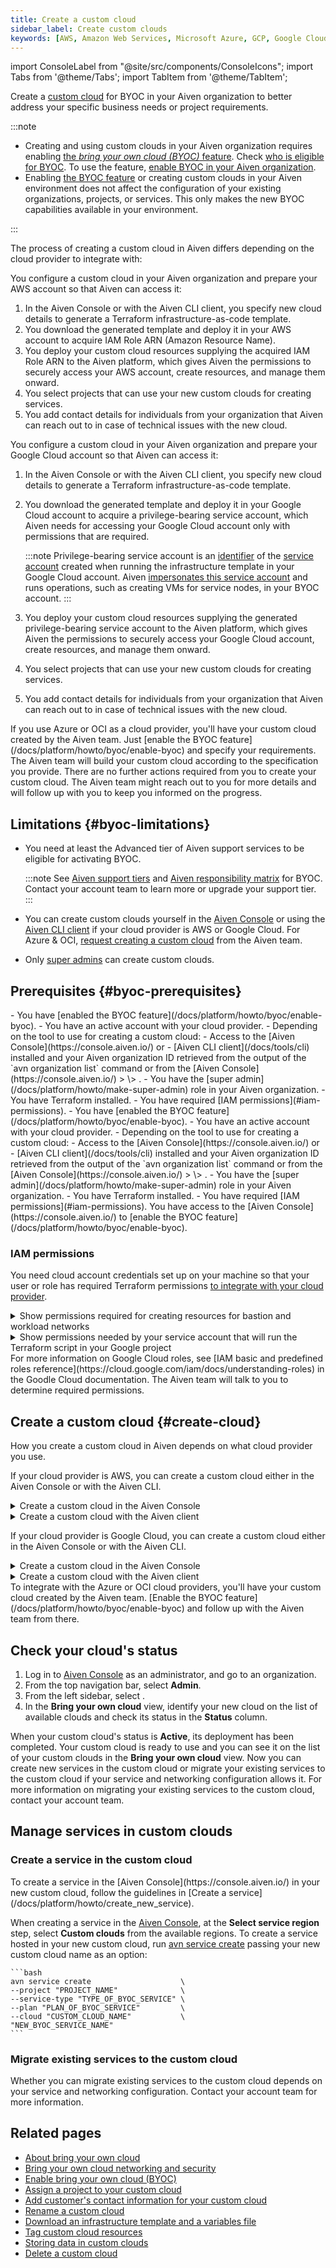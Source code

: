 ```yaml
---
title: Create a custom cloud
sidebar_label: Create custom clouds
keywords: [AWS, Amazon Web Services, Microsoft Azure, GCP, Google Cloud Platform, byoc, bring your own cloud, custom cloud, OCI, Oracle Cloud Infrastructure]
---
```


import ConsoleLabel from "@site/src/components/ConsoleIcons";
import Tabs from '@theme/Tabs';
import TabItem from '@theme/TabItem';

Create a [custom cloud](/docs/platform/concepts/byoc) for BYOC in your Aiven organization to better address your specific business needs or project requirements.

:::note

-   Creating and using custom clouds in your Aiven organization requires
    enabling
    [the _bring your own cloud (BYOC)_ feature](/docs/platform/concepts/byoc). Check
    [who is eligible for BYOC](/docs/platform/concepts/byoc#eligible-for-byoc). To
    use the feature,
    [enable BYOC in your Aiven organization](/docs/platform/howto/byoc/enable-byoc).
-   Enabling
    [the BYOC feature](/docs/platform/concepts/byoc) or creating custom clouds in your
    Aiven environment does not affect the configuration of your existing organizations,
    projects, or services. This only makes the new BYOC capabilities available in your
    environment.

:::

The process of creating a custom cloud in Aiven differs depending on the
cloud provider to integrate with:

<Tabs groupId="group1">
<TabItem value="1" label="AWS" default>
You configure a custom cloud in your Aiven organization and prepare your AWS
account so that Aiven can access it:

1. In the Aiven Console or with the Aiven CLI client, you specify new cloud details to
   generate a Terraform infrastructure-as-code template.
1. You download the generated template and deploy it in your AWS account to acquire IAM
   Role ARN (Amazon Resource Name).
1. You deploy your custom cloud resources supplying the acquired IAM Role ARN to the Aiven
   platform, which gives Aiven the permissions to securely access your AWS account, create
   resources, and manage them onward.
1. You select projects that can use your new custom clouds for creating services.
1. You add contact details for individuals from your organization that Aiven can reach out
   to in case of technical issues with the new cloud.

</TabItem>
<TabItem value="2" label="Google Cloud">
You configure a custom cloud in your Aiven organization and prepare your Google Cloud
account so that Aiven can access it:

1. In the Aiven Console or with the Aiven CLI client, you specify new cloud details to
   generate a Terraform infrastructure-as-code template.
1. You download the generated template and deploy it in your Google Cloud account to acquire
   a privilege-bearing service account, which Aiven needs for accessing your Google
   Cloud account only with permissions that are required.

   :::note
   Privilege-bearing service account is an
   [identifier](https://registry.terraform.io/providers/hashicorp/google/latest/docs/resources/google_service_account#id)
   of the [service account](https://cloud.google.com/iam/docs/service-account-types#user-managed)
   created when running the infrastructure template in your Google Cloud account. Aiven
   [impersonates this service account](https://cloud.google.com/iam/docs/create-short-lived-credentials-direct)
   and runs operations, such as creating VMs for service nodes, in your BYOC account.
   :::

1. You deploy your custom cloud resources supplying the generated privilege-bearing service
   account to the Aiven platform, which gives Aiven the permissions
   to securely access your Google Cloud account, create resources, and manage them onward.
1. You select projects that can use your new custom clouds for creating services.
1. You add contact details for individuals from your organization that Aiven can reach out
   to in case of technical issues with the new cloud.

</TabItem>
<TabItem value="3" label="Azure & OCI">
If you use Azure or OCI as a cloud provider, you'll have your
custom cloud created by the Aiven team. Just
[enable the BYOC feature](/docs/platform/howto/byoc/enable-byoc) and specify your
requirements. The Aiven team will build your custom cloud according to the specification
you provide. There are no further actions required from you to create your custom cloud.
The Aiven team might reach out to you for more details and will follow up with you to keep
you informed on the progress.
</TabItem>
</Tabs>

## Limitations {#byoc-limitations}

-   You need at least the Advanced tier of Aiven support services to be
    eligible for activating BYOC.

    :::note
    See [Aiven support tiers](https://aiven.io/support-services) and
    [Aiven responsibility matrix](https://aiven.io/responsibility-matrix) for BYOC.
    Contact your account team to learn more or upgrade your support tier.
    :::

-   You can create custom clouds yourself in the [Aiven Console](https://console.aiven.io/)
    or using the [Aiven CLI client](/docs/tools/cli) if your cloud provider is AWS or Google Cloud.
    For Azure & OCI, [request creating a custom cloud](/docs/platform/howto/byoc/enable-byoc)
    from the Aiven team.
-   Only [super admins](/docs/platform/howto/make-super-admin) can create custom clouds.

## Prerequisites {#byoc-prerequisites}

<Tabs groupId="group1">
<TabItem value="1" label="AWS" default>
-   You have [enabled the BYOC feature](/docs/platform/howto/byoc/enable-byoc).
-   You have an active account with your cloud provider.
-   Depending on the tool to use for creating a custom cloud:
    - Access to the [Aiven Console](https://console.aiven.io/) or
    - [Aiven CLI client](/docs/tools/cli) installed and your Aiven organization ID
      retrieved from the output of the `avn organization list` command or from the
      [Aiven Console](https://console.aiven.io/) > <ConsoleLabel name="userinformation"/>
      \> <ConsoleLabel name="organizations"/>.
-   You have the [super admin](/docs/platform/howto/make-super-admin) role in your Aiven
    organization.
-   You have Terraform installed.
-   You have required [IAM permissions](#iam-permissions).
</TabItem>
<TabItem value="2" label="Google Cloud">
-   You have [enabled the BYOC feature](/docs/platform/howto/byoc/enable-byoc).
-   You have an active account with your cloud provider.
-   Depending on the tool to use for creating a custom cloud:
    - Access to the [Aiven Console](https://console.aiven.io/) or
    - [Aiven CLI client](/docs/tools/cli) installed and your Aiven organization ID
      retrieved from the output of the `avn organization list` command or from the
      [Aiven Console](https://console.aiven.io/) > <ConsoleLabel name="userinformation"/>
      \> <ConsoleLabel name="organizations"/>.
-   You have the [super admin](/docs/platform/howto/make-super-admin) role in your Aiven
    organization.
-   You have Terraform installed.
-   You have required [IAM permissions](#iam-permissions).

</TabItem>
<TabItem value="3" label="Azure & OCI">
You have access to the [Aiven Console](https://console.aiven.io/) to
[enable the BYOC feature](/docs/platform/howto/byoc/enable-byoc).
</TabItem>
</Tabs>

### IAM permissions

You need cloud account credentials set up on your machine so that your user or role has
required Terraform permissions
[to integrate with your cloud provider](/docs/platform/howto/byoc/create-custom-cloud#create-cloud).

<Tabs groupId="group1">
<TabItem value="1" label="AWS permissions" default>
<details><summary>
Show permissions required for creating resources for bastion and workload networks
</summary>

```json
{
    "Statement": [
        {
            "Action": [
                "iam:AttachRolePolicy",
                "iam:CreateRole",
                "iam:DeleteRole",
                "iam:DeleteRolePolicy",
                "iam:GetRole",
                "iam:GetRolePolicy",
                "iam:ListAttachedRolePolicies",
                "iam:ListInstanceProfilesForRole",
                "iam:ListRolePolicies",
                "iam:PutRolePolicy",
                "iam:UpdateAssumeRolePolicy"
            ],
            "Effect": "Allow",
            "Resource": "arn:aws:iam::*:role/cce-*-iam-role"
        },
        {
            "Action": [
                "ec2:DescribeAddresses",
                "ec2:DescribeAddressesAttribute",
                "ec2:DescribeAvailabilityZones",
                "ec2:DescribeInternetGateways",
                "ec2:DescribeNatGateways",
                "ec2:DescribeNetworkInterfaces",
                "ec2:DescribePrefixLists",
                "ec2:DescribeRouteTables",
                "ec2:DescribeSecurityGroups",
                "ec2:DescribeSecurityGroupRules",
                "ec2:DescribeStaleSecurityGroups",
                "ec2:DescribeSubnets",
                "ec2:DescribeVpcs",
                "ec2:DescribeVpcEndpoints",
                "ec2:DescribeVpcAttribute",
                "ec2:DescribeTags"
            ],
            "Effect": "Allow",
            "Resource": [
                "*"
            ],
            "Sid": "Describe"
        },
        {
            "Action": [
                "ec2:CreateTags"
            ],
            "Condition": {
                "StringEquals": {
                    "ec2:CreateAction": [
                        "AllocateAddress",
                        "CreateInternetGateway",
                        "CreateNatGateway",
                        "CreateRoute",
                        "CreateRouteTable",
                        "CreateSecurityGroup",
                        "CreateSubnet",
                        "CreateVpc",
                        "CreateVpcEndpoint"
                    ]
                }
            },
            "Effect": "Allow",
            "Resource": [
                "*"
            ],
            "Sid": "CreateTag"
        },
        {
            "Action": [
                "ec2:DeleteTags"
            ],
            "Effect": "Allow",
            "Resource": [
                "arn:aws:ec2:*:*:elastic-ip/*",
                "arn:aws:ec2:*:*:internet-gateway/*",
                "arn:aws:ec2:*:*:natgateway/*",
                "arn:aws:ec2:*:*:route-table/*",
                "arn:aws:ec2:*:*:security-group/*",
                "arn:aws:ec2:*:*:security-group-rule/*",
                "arn:aws:ec2:*:*:subnet/*",
                "arn:aws:ec2:*:*:vpc/*"
            ],
            "Sid": "DeleteTag"
        },
        {
            "Action": [
                "ec2:AllocateAddress",
                "ec2:CreateInternetGateway",
                "ec2:CreateVpc"
            ],
            "Condition": {
                "StringLike": {
                    "aws:RequestTag/Name": "cce-*"
                }
            },
            "Effect": "Allow",
            "Resource": [
                "*"
            ],
            "Sid": "Create"
        },
        {
            "Action": [
                "ec2:CreateNatGateway"
            ],
            "Condition": {
                "StringNotLike": {
                    "ec2:ResourceTag/Name": "cce-*"
                }
            },
            "Effect": "Deny",
            "Resource": [
                "arn:aws:ec2:*:*:elastic-ip/*",
                "arn:aws:ec2:*:*:subnet/*"
            ],
            "Sid": "CreateNGWAllowCCESubnetOnly"
        },
        {
            "Action": [
                "ec2:CreateNatGateway"
            ],
            "Condition": {
                "StringNotLike": {
                    "aws:RequestTag/Name": "cce-*"
                }
            },
            "Effect": "Deny",
            "Resource": [
                "arn:aws:ec2:*:*:natgateway/*"
            ],
            "Sid": "CreateNGWAllowCCEOnly"
        },
        {
            "Action": [
                "ec2:CreateNatGateway"
            ],
            "Effect": "Allow",
            "Resource": [
                "arn:aws:ec2:*:*:elastic-ip/*",
                "arn:aws:ec2:*:*:natgateway/*",
                "arn:aws:ec2:*:*:subnet/*"
            ],
            "Sid": "CreateNGW"
        },
        {
            "Action": [
                "ec2:CreateRouteTable",
                "ec2:CreateSecurityGroup",
                "ec2:CreateSubnet"
            ],
            "Condition": {
                "StringNotLike": {
                    "ec2:ResourceTag/Name": "cce-*"
                }
            },
            "Effect": "Deny",
            "Resource": [
                "arn:aws:ec2:*:*:vpc/*"
            ],
            "Sid": "CreateSubAllowCCEVPCOnly"
        },
        {
            "Action": [
                "ec2:CreateRouteTable"
            ],
            "Condition": {
                "StringNotLike": {
                    "aws:RequestTag/Name": "cce-*"
                }
            },
            "Effect": "Deny",
            "Resource": [
                "arn:aws:ec2:*:*:route-table/*"
            ],
            "Sid": "CreateRTAllowCCEOnly"
        },
        {
            "Action": [
                "ec2:CreateRouteTable"
            ],
            "Effect": "Allow",
            "Resource": [
                "arn:aws:ec2:*:*:route-table/*",
                "arn:aws:ec2:*:*:vpc/*"
            ],
            "Sid": "CreateRT"
        },
        {
            "Action": [
                "ec2:CreateSecurityGroup"
            ],
            "Condition": {
                "StringNotLike": {
                    "aws:RequestTag/Name": "cce-*"
                }
            },
            "Effect": "Deny",
            "Resource": [
                "arn:aws:ec2:*:*:security-group/*"
            ],
            "Sid": "CreateSGsAllowCCEOnly"
        },
        {
            "Action": [
                "ec2:CreateSecurityGroup"
            ],
            "Effect": "Allow",
            "Resource": [
                "arn:aws:ec2:*:*:security-group/*",
                "arn:aws:ec2:*:*:vpc/*"
            ],
            "Sid": "CreateSG"
        },
        {
            "Action": [
                "ec2:CreateSubnet"
            ],
            "Condition": {
                "StringNotLike": {
                    "aws:RequestTag/Name": "cce-*"
                }
            },
            "Effect": "Deny",
            "Resource": [
                "arn:aws:ec2:*:*:subnet/*"
            ],
            "Sid": "CreateSubAllowCCEOnly"
        },
        {
            "Action": [
                "ec2:CreateSubnet"
            ],
            "Effect": "Allow",
            "Resource": [
                "arn:aws:ec2:*:*:subnet/*",
                "arn:aws:ec2:*:*:vpc/*"
            ],
            "Sid": "CreateSubnets"
        },
        {
            "Action": [
                "ec2:CreateVpcEndpoint"
            ],
            "Effect": "Allow",
            "Resource": [
                "*"
            ],
            "Sid": "CreateVpcEndpoint"
        },
        {
            "Action": [
                "ec2:AssociateAddress",
                "ec2:AssociateRouteTable",
                "ec2:AssociateSubnetCidrBlock",
                "ec2:AssociateVpcCidrBlock",
                "ec2:AssignPrivateNatGatewayAddress",
                "ec2:AttachInternetGateway",
                "ec2:AuthorizeSecurityGroupEgress",
                "ec2:AuthorizeSecurityGroupIngress",
                "ec2:CreateRoute",
                "ec2:ModifySecurityGroupRules",
                "ec2:ModifySubnetAttribute",
                "ec2:ModifyVpcAttribute",
                "ec2:ModifyVpcEndpoint",
                "ec2:ReplaceRoute",
                "ec2:ReplaceRouteTableAssociation",
                "ec2:UpdateSecurityGroupRuleDescriptionsEgress",
                "ec2:UpdateSecurityGroupRuleDescriptionsIngress"
            ],
            "Condition": {
                "StringLike": {
                    "ec2:ResourceTag/Name": "cce-*"
                }
            },
            "Effect": "Allow",
            "Resource": [
                "*"
            ],
            "Sid": "Modify"
        },
        {
            "Action": [
                "ec2:DisassociateAddress"
            ],
            "Condition": {
                "StringNotLike": {
                    "ec2:ResourceTag/Name": "cce-*"
                }
            },
            "Effect": "Deny",
            "Resource": [
                "arn:aws:ec2:*:*:elastic-ip/*"
            ],
            "Sid": "DisassociateEIPAllowCCEOnly"
        },
        {
            "Action": [
                "ec2:DisassociateAddress"
            ],
            "Effect": "Allow",
            "Resource": [
                "arn:aws:ec2:*:*:*/*"
            ],
            "Sid": "DisassociateEIP"
        },
        {
            "Action": [
                "ec2:DetachInternetGateway",
                "ec2:DisassociateNatGatewayAddress",
                "ec2:DisassociateRouteTable",
                "ec2:DisassociateSubnetCidrBlock",
                "ec2:DisassociateVpcCidrBlock",
                "ec2:DeleteInternetGateway",
                "ec2:DeleteNatGateway",
                "ec2:DeleteNetworkInterface",
                "ec2:DeleteRoute",
                "ec2:DeleteRouteTable",
                "ec2:DeleteSecurityGroup",
                "ec2:DeleteSubnet",
                "ec2:DeleteVpc",
                "ec2:DeleteVpcEndpoints",
                "ec2:ReleaseAddress",
                "ec2:RevokeSecurityGroupEgress",
                "ec2:RevokeSecurityGroupIngress",
                "ec2:UnassignPrivateNatGatewayAddress"
            ],
            "Condition": {
                "StringLike": {
                    "ec2:ResourceTag/Name": "cce-*"
                }
            },
            "Effect": "Allow",
            "Resource": [
                "*"
            ],
            "Sid": "Delete"
        }
    ],
    "Version": "2012-10-17"
}
```

</details>
</TabItem>
<TabItem value="2" label="Google Cloud permissions">
<details><summary>
Show permissions needed by your service account that will run the Terraform script in your
Google project
</summary>
- `roles/iam.serviceAccountAdmin` (sets up impersonation to the privilege-bearing service account)
- `roles/resourcemanager.projectIamAdmin` (provides permissions to the privilege-bearing
  service account to use your project)
- `roles/compute.instanceAdmin.v1` (manages networks and instances)
- `roles/compute.securityAdmin` (creates firewall rules)
- Enable [Identity and Access Management (IAM) API](https://cloud.google.com/iam/docs/reference/rest)
  to create the privilege-bearing service account
- Enable
  [Cloud Resource Manager (CRM) API](https://cloud.google.com/resource-manager/reference/rest)
  to set IAM policies to the privilege-bearing service account
- Enable
  [Compute Engine API](https://console.cloud.google.com/marketplace/product/google/compute.googleapis.com).
</details>
For more information on Google Cloud roles, see
[IAM basic and predefined roles reference](https://cloud.google.com/iam/docs/understanding-roles)
in the Goodle Cloud documentation.
</TabItem>
<TabItem value="3" label="Azure & OCI permissions">
The Aiven team will talk to you to determine required permissions.
</TabItem>
</Tabs>

## Create a custom cloud {#create-cloud}

How you create a custom cloud in Aiven depends on what cloud provider you use.

<Tabs groupId="group1">
<TabItem value="1" label="AWS" default>

If your cloud provider is AWS, you can create a custom cloud either in the Aiven
Console or with the Aiven CLI.

<details><summary>
Create a custom cloud in the Aiven Console
</summary>

#### Launch the BYOC setup

1.  Log in to the [Aiven Console](https://console.aiven.io/), and go to a organization.
1.  Click **Admin** in the top navigation, and click <ConsoleLabel name="bringyourowncloud"/>
    in the sidebar.
1.  In the **Bring your own cloud** view, select **Create custom cloud**.

#### Generate an infrastructure template {#generate-infra-template}

In this step, an IaC template is generated in the Terraform format. In
[the next step](/docs/platform/howto/byoc/create-custom-cloud#deploy-template),
you'll deploy this template in your AWS account to acquire Role ARN
(Amazon Resource Name), which Aiven needs for accessing your AWS
account.

In the **Create custom cloud** wizard:

1.  Specify cloud details:

    -   Cloud provider
    -   Region
    -   Custom cloud name
    -   [Infrastructure tags](/docs/platform/howto/byoc/tag-custom-cloud-resources)

1.  Click **Next**.

1.  Set up deployment and storage details:

    -   [Deployment model](/docs/platform/concepts/byoc#byoc-deployment)

        Choose between:
        - Private model, which routes traffic through a proxy for additional security
          utilizing a bastion host physically separated from the Aiven services.
        - Public model, which allows the Aiven control plane to connect to the service
          nodes via the public internet.

    -   CIDR

        The **CIDR** block defines the IP address range of the VPC that
        Aiven creates in your own cloud account. Any Aiven service created in
        the custom cloud will be placed in the VPC and will get an IP
        address within this address range.

        In the **CIDR** field, specify an IP address range for the BYOC
        VPC using a CIDR block notation, for example: `10.0.0.0/16`,
        `172.31.0.0/16`, or `192.168.0.0/20`.

        Make sure that an IP address range you use meets the following
        requirements:

        -   IP address range is within the private IP address ranges
            allowed in [RFC
            1918](https://datatracker.ietf.org/doc/html/rfc1918).

        -   CIDR block size is between `/16` (65536 IP addresses) and
            `/24` (256 IP addresses).

        -   CIDR block is large enough to host the desired number of
            services after splitting it into per-availability-zone
            subnets.

            For example, the smallest `/24` CIDR block might be enough
            for a few services but can pose challenges during node
            replacements or maintenance upgrades if running low on
            available free IP addresses.

        -   CIDR block of your BYOC VCP doesn't overlap with the CIDR
            blocks of VPCs you plan to peer your BYOC VPC with. You
            cannot change the BYOC VPC CIDR block after your custom
            cloud is created.

    -   BYOC remote storage (enabled by default)

        -   [Tiered storage](/docs/platform/howto/byoc/store-data) using your own
            object storage (S3 bucket) as a tier for historical or rarely queried data
        -   Backups stored in your own cloud account

        :::note
        Permissions for S3 bucket management will be included in the Terraform
        infrastructure template to be generated upon completing this step.
        :::

1.  Click **Next**.

Your IaC Terraform template gets generated based on your inputs. You can
view, copy, or download it. Now, you can use the template to
[acquire Role ARN](/docs/platform/howto/byoc/create-custom-cloud#deploy-template).

#### Deploy the template{#deploy-template}

Role ARN is an [identifier of the
role](https://docs.aws.amazon.com/IAM/latest/UserGuide/id_roles)
created when running the infrastructure template in your AWS account.
Aiven uses Role ARN to [assume the
role](https://docs.aws.amazon.com/STS/latest/APIReference/API_AssumeRole)
and run operations such as creating VMs for service nodes in your BYOC
account.

Use the Terraform template generated in step
[Generate an infrastructure template](/docs/platform/howto/byoc/create-custom-cloud#generate-infra-template)
to create your Role ARN by deploying the template in your
AWS account.

Continue working in the **Create custom cloud** wizard:

1.  Copy or download the template and the variables file from the
    **Create custom cloud** wizard.

1.  Optionally, modify the template as needed.

    :::note
    To connect to a custom-cloud service from different security groups
    (other than the one dedicated for the custom cloud) or from IP
    address ranges, add specific ingress rules before you apply a
    Terraform infrastructure template in your AWS account in the process
    of creating a custom cloud resources.

    Before adding ingress rules, see the examples provided in the
    Terraform template you generated and downloaded from [Aiven
    Console](https://console.aiven.io/).
    :::

1.  Use Terraform to deploy the infrastructure template in your AWS account with the
    provided variables.

    :::important
    When running `terraform plan` and `terraform apply`, add `-var-file=FILE_NAME.vars`
    as an option.
    :::

1.  Find the role identifier (Role ARN) in the output script after
    running the template.

1.  Enter Role ARN into the **Role ARN** field in the **Create custom
    cloud** wizard.

1.  Click **Next** to proceed or park your cloud setup and save
    your current configuration as a draft by selecting **Save draft**.
    You can resume creating your cloud later.

#### Set up your custom cloud's availability

Select in what projects you'll be able to use your new custom cloud as a hosting cloud for
services. In the projects where you enable your custom cloud, you can create new
services in the custom cloud or migrate your existing services to the custom cloud if your
service and networking configuration allows it. For more information on migrating your
existing services to the custom cloud, contact your account team.

Your cloud can be available in:

- All the projects in your organization
- Selected organizational units
- Specific projects only

To set up your cloud's availability in the **Create custom cloud** wizard >
the **Assign BYOC to projects** section, select one of the two following options:

-   **By default for all projects** to make your custom cloud
    available in all existing and future projects in the
    organization
-   **By selection** to pick specific projects or organizational
    units where you want your custom cloud to be available.

:::note
By selecting an organizational unit, you make your custom cloud
available from all the projects in this unit.
:::

#### Add customer contacts

Select at least one person whom Aiven can contact in case of any technical
issues with your custom cloud.

:::note
**Admin** is a mandatory role, which is required as a primary support contact.
:::

In the **Create custom cloud** wizard > the **Customer contacts** section:

1.  Select a contact person's role using the **Job title** menu, and provide their email
    address in the **Email** field.
1.  Use **+ Add another contact** to add as many customer contacts as
    needed for your custom cloud.
1.  Click **Save and validate**.

The custom cloud process has been initiated for you, which is
communicated in the the **Create custom cloud** wizard as **Creating
your custom cloud**.

#### Complete the cloud setup

Select **Done** to close the **Create custom cloud** wizard.

The deployment of your new custom cloud might take a few minutes. As
soon as it's over, and your custom cloud is ready to use, you'll be
able to see it on the list of your custom clouds in the **Bring your own
cloud** view.

:::note
Your new custom cloud is ready to use only after its status changes to
**Active**.
:::

</details>

<details><summary>
Create a custom cloud with the Aiven client
</summary>
1. Generate an IaC template by running [avn byoc create](/docs/tools/cli/byoc#avn-byoc-create).

    ```bash
    avn byoc create                               \
      --organization-id "ORGANIZATION_ID" \
      --deployment-model "DEPLOYMENT_MODEL_NAME"  \
      --cloud-provider "google"                   \
      --cloud-region "CLOUD_REGION_NAME"          \
      --reserved-cidr "CIDR_BLOCK"                \
      --display-name "CUSTOM_CLOUD_DISPLAY_NAME"
    ```

   Replace the following:

   - `ORGANIZATION_ID` with the ID of your Aiven organization to
     connect with your own cloud account to create the custom cloud,
     for example `org123a456b789`. Get your `ORGANIZATION_ID`
     [from the Aiven Console or CLI](#byoc-prerequisites).
   - `DEPLOYMENT_MODEL_NAME` with the type of [network architecture](/docs/platform/concepts/byoc#byoc-deployment)
     your custom cloud uses:
     - `standard_public` (public) model: The nodes have public IPs and can be configured
       to be publicly accessible for authenticated users. The Aiven control plane can
       connect to the service nodes via the public internet.
     - `standard` (private) model: The nodes reside in a VPC without public IP addresses
       and are by default not accessible from outside. Traffic is routed through a proxy
       for additional security utilizing a bastion host physically separated from the
       Aiven services.
   - `CLOUD_REGION_NAME` with the name of a Google region where to create your custom cloud,
     for example `europe-north1`. See all available options in
     [Google Cloud regions](/docs/platform/reference/list_of_clouds#google-cloud).
   - `CIDR_BLOCK` with a CIDR block defining the IP address range of the VPC that Aiven
     creates in your own cloud account, for example: `10.0.0.0/16`, `172.31.0.0/16`, or
     `192.168.0.0/20`.
   - `CUSTOM_CLOUD_DISPLAY_NAME` with the name of your custom cloud, which you can set
     arbitrarily.

    <details><summary>
    Show sample output
    </summary>

    ```json
    {
        "custom_cloud_environment": {
            "cloud_provider": "google",
            "cloud_region": "europe-north1",
            "contact_emails": [
                {
                    "email": "firstname.secondname@domain.com",
                    "real_name": "Test User",
                    "role": "Admin"
                }
            ],
            "custom_cloud_environment_id": "018b6442-c602-42bc-b63d-438026133f60",
            "deployment_model": "standard",
            "display_name": "My BYOC Cloud on Google",
            "errors": [],
            "reserved_cidr": "10.0.0.0/16",
            "state": "draft",
            "tags": {},
            "update_time": "2024-05-07T14:24:18Z"
        }
    }
    ```

    </details>

1. Deploy the IaC template.

   1. Download the template and the variable file:

      - [avn byoc template terraform get-template](/docs/tools/cli/byoc#avn-byoc-template-terraform-get-template)

            ```bash
            avn byoc template terraform get-template        \
              --organization-id "ORGANIZATION_ID"   \
              --byoc-id "CUSTOM_CLOUD_ID" >| "tf_dir/tf_file.tf"
            ```

         Replace the following:

         - `ORGANIZATION_ID` with the ID of your Aiven organization to
           connect with your own cloud account to create the custom cloud,
           for example `org123a456b789`. Get your `ORGANIZATION_ID`
           [from the Aiven Console or CLI](#byoc-prerequisites).
         - `CUSTOM_CLOUD_ID` with the identifier of your custom cloud, which you can
           extract from the output of the [avn byoc list](/docs/tools/cli/byoc#avn-byoc-list)
           command, for example `018b6442-c602-42bc-b63d-438026133f60`.

      - [avn byoc template terraform get-vars](/docs/tools/cli/byoc#avn-byoc-template-terraform-get-vars)

            ```bash
            avn byoc template terraform get-vars              \
              --organization-id "ORGANIZATION_ID"     \
              --byoc-id "CUSTOM_CLOUD_ID" >| "tf_dir/tf_file.vars"
            ```

         Replace the following:

         - `ORGANIZATION_ID` with the ID of your Aiven organization to
           connect with your own cloud account to create the custom cloud,
           for example `org123a456b789`. Get your `ORGANIZATION_ID`
           [from the Aiven Console or CLI](#byoc-prerequisites).
         - `CUSTOM_CLOUD_ID` with the identifier of your custom cloud, which you can
           extract from the output of the [avn byoc list](/docs/tools/cli/byoc#avn-byoc-list)
           command, for example `018b6442-c602-42bc-b63d-438026133f60`.

   1. Optionally, modify the template as needed.

        :::note
        To connect to a custom-cloud service from different security groups
        (other than the one dedicated for the custom cloud) or from IP
        address ranges, add specific ingress rules before you apply a
        Terraform infrastructure template in your Google Cloud account in the process
        of creating a custom cloud resources.

        Before adding ingress rules, see the examples provided in the
        Terraform template you generated and downloaded from the [Aiven
        Console](https://console.aiven.io/).
        :::

   1. Use Terraform to deploy the infrastructure template with the provided variables in
      your Google Cloud account. This will generate a privilege-bearing service account (SA).

       :::important
       When running `terraform plan` and `terraform apply`, add `-var-file=FILE_NAME.vars`
       as an option.
       :::

   1. Find `privilege_bearing_service_account_id` in the output script after running
      the template.

1. Provision resources by running [avn byoc provision](/docs/tools/cli/byoc#avn-byoc-provision)
   and passing the generated `google-privilege-bearing-service-account-id` as an option.

        ```bash
        avn byoc provision                            \
          --organization-id "ORGANIZATION_ID" \
          --byoc-id "CUSTOM_CLOUD_ID"         \
          --google-privilege-bearing-service-account-id "GENERATED_SERVICE_ACCOUNT_ID"
        ```

   Replace the following:

   - `ORGANIZATION_ID` with the ID of your Aiven organization to
     connect with your own cloud account to create the custom cloud,
     for example `org123a456b789`. Get your `ORGANIZATION_ID`
     [from the Aiven Console or CLI](#byoc-prerequisites).
   - `CUSTOM_CLOUD_ID` with the identifier of your custom cloud, which you can
     extract from the output of the [avn byoc list](/docs/tools/cli/byoc#avn-byoc-list)
     command, for example `018b6442-c602-42bc-b63d-438026133f60`.
   - `GENERATED_SERVICE_ACCOUNT_ID` with the identifier of the service account
     created when running the infrastructure template in your Google Cloud account,
     for example
     `projects/your-project/serviceAccounts/cce-cce0123456789a@your-project.iam.gserviceaccount.com`.
     You can extract `GENERATED_SERVICE_ACCOUNT_ID` from the output of the `terraform apply`
     command or `terraform output` command.

1. Enable your custom cloud in organizations, projects, or units by running
   [avn byoc cloud permissions add](/docs/tools/cli/byoc#avn-byoc-cloud-permissions-add).

        ```bash
        avn byoc cloud permissions add              \
          --organization-id "ORGANIZATION_ID" \
          --byoc-id "CUSTOM_CLOUD_ID"         \
          --account "ACCOUNT_ID"
        ```

   Replace the following:

   - `ORGANIZATION_ID` with the ID of your Aiven organization to
     connect with your own cloud account to create the custom cloud,
     for example `org123a456b789`. Get your `ORGANIZATION_ID`
     [from the Aiven Console or CLI](#byoc-prerequisites).
   - `CUSTOM_CLOUD_ID` with the identifier of your custom cloud, which you can
     extract from the output of the [avn byoc list](/docs/tools/cli/byoc#avn-byoc-list)
     command, for example `018b6442-c602-42bc-b63d-438026133f60`.
   - `ACCOUNT_ID` with the identifier of your account (organizational unit) in Aiven,
     for example `a484338c34d7`. You can extract `ACCOUNT_ID` from the output of
     the `avn organization list` command.

1. Add customer contacts for the new cloud by running
   [avn byoc update](/docs/tools/cli/byoc#avn-byoc-update).

        ```bash
        avn byoc update                               \
        --organization-id "ORGANIZATION_ID" \
        --byoc-id "CUSTOM_CLOUD_ID"         \
        '
            {
            "contact_emails": [
                {
                "email": "EMAIL_ADDRESS",
                "real_name": "John Doe",
                "role": "Admin"
                }
            ]
            }
        '
        ```

    Replace the following:

    - `ORGANIZATION_ID` with the ID of your Aiven organization to
      connect with your own cloud account to create the custom cloud,
      for example `org123a456b789`. Get your `ORGANIZATION_ID`
      [from the Aiven Console or CLI](#byoc-prerequisites).
    - `CUSTOM_CLOUD_ID` with the identifier of your custom cloud, which you can
      extract from the output of the [avn byoc list](/docs/tools/cli/byoc#avn-byoc-list)
      command, for example `018b6442-c602-42bc-b63d-438026133f60`.

</details>
</TabItem>

<TabItem value="2" label="Google Cloud">

If your cloud provider is Google Cloud, you can create a custom cloud either in the Aiven
Console or with the Aiven CLI.

<details><summary>
Create a custom cloud in the Aiven Console
</summary>

#### Launch the BYOC setup

1.  Log in to the [Aiven Console](https://console.aiven.io/), and go to a organization.
1.  Click **Admin** in the top navigation, and click <ConsoleLabel name="bringyourowncloud"/>
    in the sidebar.
1.  In the **Bring your own cloud** view, select **Create custom cloud**.

#### Generate an infrastructure template {#generate-infra-template}

In this step, an IaC template is generated in the Terraform format. In
[the next step](/docs/platform/howto/byoc/create-custom-cloud#deploy-template),
you'll deploy this template in your Google Cloud account to acquire a privilege-bearing
service account (SA), which Aiven needs for accessing your Google Cloud account.

In the **Create custom cloud** wizard:

1.  Specify cloud details:

    -   Cloud provider
    -   Region
    -   Custom cloud name
    -   [Infrastructure tags](/docs/platform/howto/byoc/tag-custom-cloud-resources)

1.  Click **Next**.

1.  Set up deployment and storage details:

    -   [Deployment model](/docs/platform/concepts/byoc#byoc-deployment)

        Choose between:
        - Private model, which routes traffic through a proxy for additional security
          utilizing a bastion host physically separated from the Aiven services.
        - Public model, which allows the Aiven control plane to connect to the service
          nodes via the public internet.

    -   CIDR

        The **CIDR** block defines the IP address range of the VPC that
        Aiven creates in your own cloud account. Any Aiven service created in
        the custom cloud will be placed in the VPC and will get an IP
        address within this address range.

        In the **CIDR** field, specify an IP address range for the BYOC
        VPC using a CIDR block notation, for example: `10.0.0.0/16`,
        `172.31.0.0/16`, or `192.168.0.0/20`.

        Make sure that an IP address range you use meets the following
        requirements:

        -   IP address range is within the private IP address ranges
            allowed in [RFC
            1918](https://datatracker.ietf.org/doc/html/rfc1918).

        -   CIDR block size is between `/16` (65536 IP addresses) and
            `/24` (256 IP addresses).

        -   CIDR block is large enough to host the desired number of
            services after splitting it into per-availability-zone
            subnets.

            For example, the smallest `/24` CIDR block might be enough
            for a few services but can pose challenges during node
            replacements or maintenance upgrades if running low on
            available free IP addresses.

        -   CIDR block of your BYOC VCP doesn't overlap with the CIDR
            blocks of VPCs you plan to peer your BYOC VPC with. You
            cannot change the BYOC VPC CIDR block after your custom
            cloud is created.

    -   BYOC remote storage (enabled by default)

        -   [Tiered storage](/docs/platform/howto/byoc/store-data) using your own
            object storage (S3 bucket) as a tier for historical or rarely queried data
        -   Backups stored in your own cloud account

        :::note
        Permissions for S3 bucket management will be included in the Terraform
        infrastructure template to be generated upon completing this step.
        :::

1.  Click **Next**.

Your IaC Terraform template gets generated based on your inputs. You can
view, copy, or download it. Now, you can use the template to
[acquire Role ARN](/docs/platform/howto/byoc/create-custom-cloud#deploy-template).

#### Deploy the template{#deploy-template}

Role ARN is an [identifier of the
role](https://docs.aws.amazon.com/IAM/latest/UserGuide/id_roles)
created when running the infrastructure template in your AWS account.
Aiven uses Role ARN to [assume the
role](https://docs.aws.amazon.com/STS/latest/APIReference/API_AssumeRole)
and run operations such as creating VMs for service nodes in your BYOC
account.

Use the Terraform template generated in step
[Generate an infrastructure template](/docs/platform/howto/byoc/create-custom-cloud#generate-infra-template)
to create your Role ARN by deploying the template in your
AWS account.

Continue working in the **Create custom cloud** wizard:

1.  Copy or download the template and the variables file from the
    **Create custom cloud** wizard.

1.  Optionally, modify the template as needed.

    :::note
    To connect to a custom-cloud service from different security groups
    (other than the one dedicated for the custom cloud) or from IP
    address ranges, add specific ingress rules before you apply a
    Terraform infrastructure template in your AWS account in the process
    of creating a custom cloud resources.

    Before adding ingress rules, see the examples provided in the
    Terraform template you generated and downloaded from [Aiven
    Console](https://console.aiven.io/).
    :::

1.  Use Terraform to deploy the infrastructure template in your AWS account with the
    provided variables.

    :::important
    When running `terraform plan` and `terraform apply`, add `-var-file=FILE_NAME.vars`
    as an option.
    :::

1.  Find the role identifier (Role ARN) in the output script after
    running the template.

1.  Enter Role ARN into the **Role ARN** field in the **Create custom
    cloud** wizard.

1.  Click **Next** to proceed or park your cloud setup and save
    your current configuration as a draft by selecting **Save draft**.
    You can resume creating your cloud later.

#### Set up your custom cloud's availability

Select in what projects you'll be able to use your new custom cloud as a hosting cloud for
services. In the projects where you enable your custom cloud, you can create new
services in the custom cloud or migrate your existing services to the custom cloud if your
service and networking configuration allows it. For more information on migrating your
existing services to the custom cloud, contact your account team.

Your cloud can be available in:

- All the projects in your organization
- Selected organizational units
- Specific projects only

To set up your cloud's availability in the **Create custom cloud** wizard >
the **Assign BYOC to projects** section, select one of the two following options:

-   **By default for all projects** to make your custom cloud
    available in all existing and future projects in the
    organization
-   **By selection** to pick specific projects or organizational
    units where you want your custom cloud to be available.

:::note
By selecting an organizational unit, you make your custom cloud
available from all the projects in this unit.
:::

#### Add customer contacts

Select at least one person whom Aiven can contact in case of any technical
issues with your custom cloud.

:::note
**Admin** is a mandatory role, which is required as a primary support contact.
:::

In the **Create custom cloud** wizard > the **Customer contacts** section:

1.  Select a contact person's role using the **Job title** menu, and provide their email
    address in the **Email** field.
1.  Use **+ Add another contact** to add as many customer contacts as
    needed for your custom cloud.
1.  Click **Save and validate**.

The custom cloud process has been initiated for you, which is
communicated in the the **Create custom cloud** wizard as **Creating
your custom cloud**.

#### Complete the cloud setup

Select **Done** to close the **Create custom cloud** wizard.

The deployment of your new custom cloud might take a few minutes. As
soon as it's over, and your custom cloud is ready to use, you'll be
able to see it on the list of your custom clouds in the **Bring your own
cloud** view.

:::note
Your new custom cloud is ready to use only after its status changes to
**Active**.
:::

</details>

<details><summary>
Create a custom cloud with the Aiven client
</summary>

1. Generate an IaC template by running [avn byoc create](/docs/tools/cli/byoc#avn-byoc-create).

    ```bash
    avn byoc create                               \
      --organization-id "ORGANIZATION_ID" \
      --deployment-model "DEPLOYMENT_MODEL_NAME"  \
      --cloud-provider "google"                   \
      --cloud-region "CLOUD_REGION_NAME"          \
      --reserved-cidr "CIDR_BLOCK"                \
      --display-name "CUSTOM_CLOUD_DISPLAY_NAME"
    ```

   Replace the following:

   - `ORGANIZATION_ID` with the ID of your Aiven organization to
     connect with your own cloud account to create the custom cloud,
     for example `org123a456b789`. Get your `ORGANIZATION_ID`
     [from the Aiven Console or CLI](#byoc-prerequisites).
   - `DEPLOYMENT_MODEL_NAME` with the type of [network architecture](/docs/platform/concepts/byoc#byoc-deployment)
     your custom cloud uses:
     - `standard_public` (public) model: The nodes have public IPs and can be configured
       to be publicly accessible for authenticated users. The Aiven control plane can
       connect to the service nodes via the public internet.
     - `standard` (private) model: The nodes reside in a VPC without public IP addresses
       and are by default not accessible from outside. Traffic is routed through a proxy
       for additional security utilizing a bastion host physically separated from the
       Aiven services.
   - `CLOUD_REGION_NAME` with the name of a Google region where to create your custom cloud,
     for example `europe-north1`. See all available options in
     [Google Cloud regions](/docs/platform/reference/list_of_clouds#google-cloud).
   - `CIDR_BLOCK` with a CIDR block defining the IP address range of the VPC that Aiven
     creates in your own cloud account, for example: `10.0.0.0/16`, `172.31.0.0/16`, or
     `192.168.0.0/20`.
   - `CUSTOM_CLOUD_DISPLAY_NAME` with the name of your custom cloud, which you can set
     arbitrarily.

    <details><summary>
    Show sample output
    </summary>

    ```json
    {
        "custom_cloud_environment": {
            "cloud_provider": "google",
            "cloud_region": "europe-north1",
            "contact_emails": [
                {
                    "email": "firstname.secondname@domain.com",
                    "real_name": "Test User",
                    "role": "Admin"
                }
            ],
            "custom_cloud_environment_id": "018b6442-c602-42bc-b63d-438026133f60",
            "deployment_model": "standard",
            "display_name": "My BYOC Cloud on Google",
            "errors": [],
            "reserved_cidr": "10.0.0.0/16",
            "state": "draft",
            "tags": {},
            "update_time": "2024-05-07T14:24:18Z"
        }
    }
    ```

    </details>

1. Deploy the IaC template.

   1. Download the template and the variable file:

      - [avn byoc template terraform get-template](/docs/tools/cli/byoc#avn-byoc-template-terraform-get-template)

            ```bash
            avn byoc template terraform get-template        \
              --organization-id "ORGANIZATION_ID"   \
              --byoc-id "CUSTOM_CLOUD_ID" >| "tf_dir/tf_file.tf"
            ```

         Replace the following:

         - `ORGANIZATION_ID` with the ID of your Aiven organization to
           connect with your own cloud account to create the custom cloud,
           for example `org123a456b789`. Get your `ORGANIZATION_ID`
           [from the Aiven Console or CLI](#byoc-prerequisites).
         - `CUSTOM_CLOUD_ID` with the identifier of your custom cloud, which you can
           extract from the output of the [avn byoc list](/docs/tools/cli/byoc#avn-byoc-list)
           command, for example `018b6442-c602-42bc-b63d-438026133f60`.

      - [avn byoc template terraform get-vars](/docs/tools/cli/byoc#avn-byoc-template-terraform-get-vars)

            ```bash
            avn byoc template terraform get-vars              \
              --organization-id "ORGANIZATION_ID"     \
              --byoc-id "CUSTOM_CLOUD_ID" >| "tf_dir/tf_file.vars"
            ```

         Replace the following:

         - `ORGANIZATION_ID` with the ID of your Aiven organization to
           connect with your own cloud account to create the custom cloud,
           for example `org123a456b789`. Get your `ORGANIZATION_ID`
           [from the Aiven Console or CLI](#byoc-prerequisites).
         - `CUSTOM_CLOUD_ID` with the identifier of your custom cloud, which you can
           extract from the output of the [avn byoc list](/docs/tools/cli/byoc#avn-byoc-list)
           command, for example `018b6442-c602-42bc-b63d-438026133f60`.

   1. Optionally, modify the template as needed.

        :::note
        To connect to a custom-cloud service from different security groups
        (other than the one dedicated for the custom cloud) or from IP
        address ranges, add specific ingress rules before you apply a
        Terraform infrastructure template in your Google Cloud account in the process
        of creating a custom cloud resources.

        Before adding ingress rules, see the examples provided in the
        Terraform template you generated and downloaded from the [Aiven
        Console](https://console.aiven.io/).
        :::

   1. Use Terraform to deploy the infrastructure template with the provided variables in
      your Google Cloud account. This will generate a privilege-bearing service account (SA).

       :::important
       When running `terraform plan` and `terraform apply`, add `-var-file=FILE_NAME.vars`
       as an option.
       :::

   1. Find `privilege_bearing_service_account_id` in the output script after running
      the template.

1. Provision resources by running [avn byoc provision](/docs/tools/cli/byoc#avn-byoc-provision)
   and passing the generated `google-privilege-bearing-service-account-id` as an option.

        ```bash
        avn byoc provision                            \
          --organization-id "ORGANIZATION_ID" \
          --byoc-id "CUSTOM_CLOUD_ID"         \
          --google-privilege-bearing-service-account-id "GENERATED_SERVICE_ACCOUNT_ID"
        ```

   Replace the following:

   - `ORGANIZATION_ID` with the ID of your Aiven organization to
     connect with your own cloud account to create the custom cloud,
     for example `org123a456b789`. Get your `ORGANIZATION_ID`
     [from the Aiven Console or CLI](#byoc-prerequisites).
   - `CUSTOM_CLOUD_ID` with the identifier of your custom cloud, which you can
     extract from the output of the [avn byoc list](/docs/tools/cli/byoc#avn-byoc-list)
     command, for example `018b6442-c602-42bc-b63d-438026133f60`.
   - `GENERATED_SERVICE_ACCOUNT_ID` with the identifier of the service account
     created when running the infrastructure template in your Google Cloud account,
     for example
     `projects/your-project/serviceAccounts/cce-cce0123456789a@your-project.iam.gserviceaccount.com`.
     You can extract `GENERATED_SERVICE_ACCOUNT_ID` from the output of the `terraform apply`
     command or `terraform output` command.

1. Enable your custom cloud in organizations, projects, or units by running
   [avn byoc cloud permissions add](/docs/tools/cli/byoc#avn-byoc-cloud-permissions-add).

        ```bash
        avn byoc cloud permissions add              \
          --organization-id "ORGANIZATION_ID" \
          --byoc-id "CUSTOM_CLOUD_ID"         \
          --account "ACCOUNT_ID"
        ```

   Replace the following:

   - `ORGANIZATION_ID` with the ID of your Aiven organization to
     connect with your own cloud account to create the custom cloud,
     for example `org123a456b789`. Get your `ORGANIZATION_ID`
     [from the Aiven Console or CLI](#byoc-prerequisites).
   - `CUSTOM_CLOUD_ID` with the identifier of your custom cloud, which you can
     extract from the output of the [avn byoc list](/docs/tools/cli/byoc#avn-byoc-list)
     command, for example `018b6442-c602-42bc-b63d-438026133f60`.
   - `ACCOUNT_ID` with the identifier of your account (organizational unit) in Aiven,
     for example `a484338c34d7`. You can extract `ACCOUNT_ID` from the output of
     the `avn organization list` command.

1. Add customer contacts for the new cloud by running
   [avn byoc update](/docs/tools/cli/byoc#avn-byoc-update).

        ```bash
        avn byoc update                               \
        --organization-id "ORGANIZATION_ID" \
        --byoc-id "CUSTOM_CLOUD_ID"         \
        '
            {
            "contact_emails": [
                {
                "email": "EMAIL_ADDRESS",
                "real_name": "John Doe",
                "role": "Admin"
                }
            ]
            }
        '
        ```

    Replace the following:

    - `ORGANIZATION_ID` with the ID of your Aiven organization to
      connect with your own cloud account to create the custom cloud,
      for example `org123a456b789`. Get your `ORGANIZATION_ID`
      [from the Aiven Console or CLI](#byoc-prerequisites).
    - `CUSTOM_CLOUD_ID` with the identifier of your custom cloud, which you can
      extract from the output of the [avn byoc list](/docs/tools/cli/byoc#avn-byoc-list)
      command, for example `018b6442-c602-42bc-b63d-438026133f60`.

</details>
</TabItem>
<TabItem value="3" label="Azure & OCI">
To integrate with the Azure or OCI cloud providers, you'll have your custom cloud created
by the Aiven team. [Enable the BYOC feature](/docs/platform/howto/byoc/enable-byoc) and
follow up with the Aiven team from there.
</TabItem>
</Tabs>

## Check your cloud's status

1.  Log in to [Aiven Console](https://console.aiven.io/) as an
    administrator, and go to an organization.
1.  From the top navigation bar, select **Admin**.
1.  From the left sidebar, select <ConsoleLabel name="bringyourowncloud"/>.
1.  In the **Bring your own cloud** view, identify your new cloud on the
    list of available clouds and check its status in the **Status**
    column.

When your custom cloud's status is **Active**, its deployment has been completed. Your
custom cloud is ready to use and you can see it on the list of your custom clouds in the
**Bring your own cloud** view. Now you can create new services in the custom cloud or
migrate your existing services to the custom cloud if your service and networking
configuration allows it. For more information on migrating your existing services to the
custom cloud, contact your account team.

## Manage services in custom clouds

### Create a service in the custom cloud

<Tabs groupId="group1">
<TabItem value="1" label="Aiven Console" default>
To create a service in the [Aiven Console](https://console.aiven.io/) in your new
custom cloud, follow the guidelines in
[Create a service](/docs/platform/howto/create_new_service).

When creating a service in the [Aiven Console](https://console.aiven.io/), at the
**Select service region** step, select **Custom clouds** from the available regions.
</TabItem>
<TabItem value="2" label="Aiven CLI">
To create a service hosted in your new custom cloud, run
[avn service create](/docs/tools/cli/service-cli#avn-cli-service-create) passing your new
custom cloud name as an option:

    ```bash
    avn service create                    \
    --project "PROJECT_NAME"              \
    --service-type "TYPE_OF_BYOC_SERVICE" \
    --plan "PLAN_OF_BYOC_SERVICE"         \
    --cloud "CUSTOM_CLOUD_NAME"           \
    "NEW_BYOC_SERVICE_NAME"
    ```

</TabItem>
</Tabs>

### Migrate existing services to the custom cloud

Whether you can migrate existing services to the custom cloud depends on your service and
networking configuration. Contact your account team for more information.

## Related pages

-   [About bring your own cloud](/docs/platform/concepts/byoc)
-   [Bring your own cloud networking and security](/docs/platform/howto/byoc/networking-security)
-   [Enable bring your own cloud (BYOC)](/docs/platform/howto/byoc/enable-byoc)
-   [Assign a project to your custom cloud](/docs/platform/howto/byoc/assign-project-custom-cloud)
-   [Add customer's contact information for your custom cloud](/docs/platform/howto/byoc/add-customer-info-custom-cloud)
-   [Rename a custom cloud](/docs/platform/howto/byoc/rename-custom-cloud)
-   [Download an infrastructure template and a variables file](/docs/platform/howto/byoc/download-infrastructure-template)
-   [Tag custom cloud resources](/docs/platform/howto/byoc/tag-custom-cloud-resources)
-   [Storing data in custom clouds](/docs/platform/howto/byoc/store-data)
-   [Delete a custom cloud](/docs/platform/howto/byoc/delete-custom-cloud)
